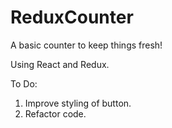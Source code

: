 # ReduxCounter
A basic counter to keep things fresh!

Using React and Redux.

To Do:
1. Improve styling of button.
2. Refactor code.